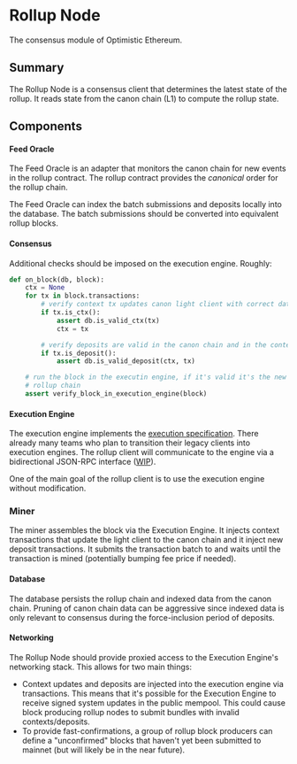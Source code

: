 # Rollup Node

The consensus module of Optimistic Ethereum.

## Summary

The Rollup Node is a consensus client that determines the latest state of the rollup. It reads state from the canon chain (L1) to compute the rollup state.

## Components

#### Feed Oracle

The Feed Oracle is an adapter that monitors the canon chain for new events in the rollup contract. The rollup contract provides the *canonical* order for the rollup chain.

The Feed Oracle can index the batch submissions and deposits locally into the database. The batch submissions should be converted into equivalent rollup blocks.

#### Consensus

Additional checks should be imposed on the execution engine. Roughly:

```python
def on_block(db, block):
    ctx = None
    for tx in block.transactions:
        # verify context tx updates canon light client with correct data
        if tx.is_ctx():
            assert db.is_valid_ctx(tx)
            ctx = tx

        # verify deposits are valid in the canon chain and in the context of the ctx tx
        if tx.is_deposit():
            assert db.is_valid_deposit(ctx, tx)

    # run the block in the executin engine, if it's valid it's the new head of the
    # rollup chain
    assert verify_block_in_execution_engine(block)
```

#### Execution Engine

The execution engine implements the [execution specification][execution-spec].  There already many teams who plan to transition their legacy clients into execution engines. The rollup client will communicate to the engine via a bidirectional JSON-RPC interface ([WIP][execution-engine-rpc]).

One of the main goal of the rollup client is to use the execution engine without modification.

### Miner

The miner assembles the block via the Execution Engine. It injects context transactions that update the light client to the canon chain and it inject new deposit transactions. It submits the transaction batch to and waits until the transaction is mined (potentially bumping fee price if needed). 

#### Database

The database persists the rollup chain and indexed data from the canon chain.  Pruning of canon chain data can be aggressive since indexed data is only relevant to consensus during the force-inclusion period of deposits.

#### Networking

The Rollup Node should provide proxied access to the Execution Engine's networking stack. This allows for two main things:

* Context updates and deposits are injected into the execution engine via transactions. This means that it's possible for the Execution Engine to receive signed system updates in the public mempool. This could cause block producing rollup nodes to submit bundles with invalid contexts/deposits.
* To provide fast-confirmations, a group of rollup block producers can define a "unconfirmed" blocks that haven't yet been submitted to mainnet (but will likely be in the near future). 

[execution-spec]: https://github.com/ethereum/execution-specs
[execution-engine-rpc]: https://hackmd.io/@n0ble/consensus_api_design_space
